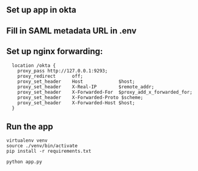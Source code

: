 ## Set up app in okta

## Fill in SAML metadata URL in .env

## Set up nginx forwarding:
```
  location /okta {
    proxy_pass http://127.0.0.1:9293;
    proxy_redirect      off;
    proxy_set_header    Host             $host;
    proxy_set_header    X-Real-IP        $remote_addr;
    proxy_set_header    X-Forwarded-For  $proxy_add_x_forwarded_for;
    proxy_set_header    X-Forwarded-Proto $scheme;
    proxy_set_header    X-Forwarded-Host $host;
  }
```

## Run the app
```
virtualenv venv
source ./venv/bin/activate
pip install -r requirements.txt

python app.py
```
